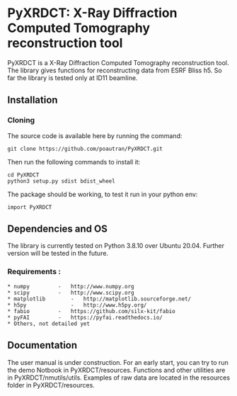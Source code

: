# PyXRDCT: X-Ray Diffraction Computed Tomography reconstruction tool

PyXRDCT is a X-Ray Diffraction Computed Tomography reconstruction tool.
The library gives functions for reconstructing data from ESRF Bliss h5. So far the library is tested only at ID11 beamline.

## Installation

### Cloning

The source code is available here by running the command:

	git clone https://github.com/poautran/PyXRDCT.git

Then run the following commands to install it:

	cd PyXRDCT
	python3 setup.py sdist bdist_wheel

The package should be working, to test it run in your python env:

	import PyXRDCT

## Dependencies and OS

The library is currently tested on Python 3.8.10 over Ubuntu 20.04. Further version will be tested in the future.

### Requirements :

	* numpy 		- 	http://www.numpy.org
	* scipy 		- 	http://www.scipy.org
	* matplotlib 		- 	http://matplotlib.sourceforge.net/
	* h5py	    		-  	http://www.h5py.org/
	* fabio			-	https://github.com/silx-kit/fabio
	* pyFAI			-	https://pyfai.readthedocs.io/
	* Others, not detailed yet

## Documentation

The user manual is under construction. For an early start, you can try to run the demo Notbook in PyXRDCT/resources. Functions and other utilities are in PyXRDCT/nmutils/utils. Examples of raw data are located in the resources folder in PyXRDCT/resources.



